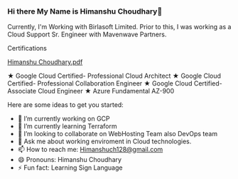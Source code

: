 ### Hi there My Name is Himanshu Choudhary👋
Currently, I'm Working with Birlasoft Limited. Prior to this, I was working as a Cloud Support Sr. Engineer with Mavenwave Partners.


Certifications

[Himanshu Choudhary.pdf](https://github.com/Hems7500/Himanshu-Introduction/files/8747209/Himanshu.Choudhary.pdf)

★ Google Cloud Certified- Professional Cloud Architect
★ Google Cloud Certified- Professional Collaboration Engineer 
★ Google Cloud Certified- Associate Cloud Engineer
★ Azure Fundamental AZ-900

Here are some ideas to get you started:

- 🔭 I’m currently working on GCP 
- 🌱 I’m currently learning Terraform
- 👯 I’m looking to collaborate on WebHosting Team also DevOps team
- 💬 Ask me about working enviroment in Cloud technologies. 
- 📫 How to reach me: Himanshuch128@gmail.com 
- 😄 Pronouns: Himanshu Choudhary
- ⚡ Fun fact: Learning Sign Language
